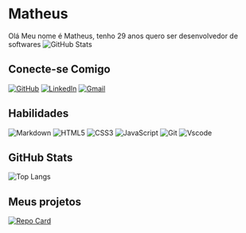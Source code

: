 # Matheus
Olá Meu nome é Matheus, tenho 29 anos quero ser desenvolvedor de softwares
![GitHub Stats](https://github-readme-stats.vercel.app/api?username=Matheus4sn&theme=transparent&bg_color=000&border_color=30A3DC&show_icons=true&icon_color=30A3DC&title_color=E94D5F&text_color=FFF&hide_title=true&hide=stars)

## Conecte-se Comigo
[![GitHub](https://img.shields.io/badge/GitHub-100000?style=for-the-badge&logo=github&logoColor=white)](https://github.com/Matheus4sn) [![LinkedIn](https://img.shields.io/badge/LinkedIn-0077B5?style=for-the-badge&logo=linkedin&logoColor=white)](https://www.linkedin.com/in/matheusmqs/) [![Gmail](https://img.shields.io/badge/Gmail-333333?style=for-the-badge&logo=gmail&logoColor=red)](mailto:matheus4sn@gmail.com)

## Habilidades
![Markdown](https://img.shields.io/badge/Markdown-000?style=for-the-badge&logo=markdown) ![HTML5](https://img.shields.io/badge/HTML5-E34F26?style=for-the-badge&logo=html5&logoColor=white) ![CSS3](https://img.shields.io/badge/CSS3-1572B6?style=for-the-badge&logo=css3&logoColor=white) ![JavaScript](https://img.shields.io/badge/JavaScript-F7DF1E?style=for-the-badge&logo=javascript&logoColor=black) ![Git](https://img.shields.io/badge/GIT-E44C30?style=for-the-badge&logo=git&logoColor=white) ![Vscode](https://img.shields.io/badge/Vscode-007ACC?style=for-the-badge&logo=visual-studio-code&logoColor=white)

## GitHub Stats
![Top Langs](https://github-readme-stats-git-masterrstaa-rickstaa.vercel.app/api/top-langs/?username=Matheus4sn&theme=github_dark_dimmed&show_icons=true)

## Meus projetos
[![Repo Card](https://github-readme-stats.vercel.app/api/pin/?username=Matheus4sn&repo=logica-de-programacao&theme=github_dark_dimmed&show_icons=true)](https://github.com/Matheus4sn/logica-de-programacao)